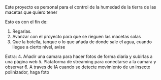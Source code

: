Este proyecto es personal para el control de la humedad de la tierra de las macetas que quiero tener

Esto es con el fin de:
1. Regarlas.
2. Avanzar con el proyecto para que se rieguen las macetas solas
3. Que la botella, tanque o lo que añada de donde sale el agua, cuando llegue a cierto nivel, avise

Extra:
4. Añadir una camara para hacer fotos de forma diaria y subirlas a una página web
5. Plataforma de streaming para conectarse a la camara y observar
6. A traves de IA cuando se detecte movimiento de un insecto polinizador, haga foto
